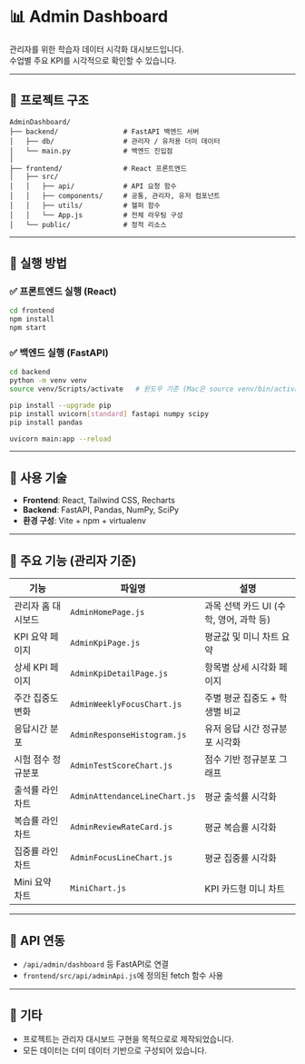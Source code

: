 
# 📊 Admin Dashboard

관리자를 위한 학습자 데이터 시각화 대시보드입니다.  
수업별 주요 KPI를 시각적으로 확인할 수 있습니다.

---

## 📁 프로젝트 구조

```
AdminDashboard/
├── backend/                # FastAPI 백엔드 서버
│   ├── db/                 # 관리자 / 유저용 더미 데이터
│   └── main.py             # 백엔드 진입점
│
├── frontend/               # React 프론트엔드
│   ├── src/
│   │   ├── api/            # API 요청 함수
│   │   ├── components/     # 공통, 관리자, 유저 컴포넌트
│   │   ├── utils/          # 헬퍼 함수
│   │   └── App.js          # 전체 라우팅 구성
│   └── public/             # 정적 리소스
```

---

## 🚀 실행 방법

### ✅ 프론트엔드 실행 (React)

```bash
cd frontend
npm install
npm start
```

### ✅ 백엔드 실행 (FastAPI)

```bash
cd backend
python -m venv venv
source venv/Scripts/activate   # 윈도우 기준 (Mac은 source venv/bin/activate)

pip install --upgrade pip
pip install uvicorn[standard] fastapi numpy scipy
pip install pandas

uvicorn main:app --reload
```

---

## 🧰 사용 기술

- **Frontend**: React, Tailwind CSS, Recharts
- **Backend**: FastAPI, Pandas, NumPy, SciPy
- **환경 구성**: Vite + npm + virtualenv

---

## 📌 주요 기능 (관리자 기준)

| 기능 | 파일명 | 설명 |
|------|--------|------|
| 관리자 홈 대시보드 | `AdminHomePage.js` | 과목 선택 카드 UI (수학, 영어, 과학 등) |
| KPI 요약 페이지 | `AdminKpiPage.js` | 평균값 및 미니 차트 요약 |
| 상세 KPI 페이지 | `AdminKpiDetailPage.js` | 항목별 상세 시각화 페이지 |
| 주간 집중도 변화 | `AdminWeeklyFocusChart.js` | 주별 평균 집중도 + 학생별 비교 |
| 응답시간 분포 | `AdminResponseHistogram.js` | 유저 응답 시간 정규분포 시각화 |
| 시험 점수 정규분포 | `AdminTestScoreChart.js` | 점수 기반 정규분포 그래프 |
| 출석률 라인 차트 | `AdminAttendanceLineChart.js` | 평균 출석률 시각화 |
| 복습률 라인 차트 | `AdminReviewRateCard.js` | 평균 복습률 시각화 |
| 집중률 라인 차트 | `AdminFocusLineChart.js` | 평균 집중률 시각화 |
| Mini 요약 차트 | `MiniChart.js` | KPI 카드형 미니 차트 |

---

## 🔗 API 연동

- `/api/admin/dashboard` 등 FastAPI로 연결
- `frontend/src/api/adminApi.js`에 정의된 fetch 함수 사용

---

## 📌 기타

- 프로젝트는 관리자 대시보드 구현을 목적으로로 제작되었습니다.
- 모든 데이터는 더미 데이터 기반으로 구성되어 있습니다.
